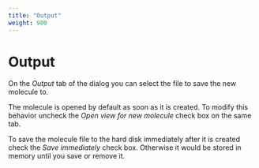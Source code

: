 ```yaml
---
title: "Output"
weight: 900
---
```



# Output

On the _Output_ tab of the dialog you can select the file to save the new molecule to.

The molecule is opened by default as soon as it is created. To modify this behavior uncheck the _Open view for new molecule_ check box on the same tab.

To save the molecule file to the hard disk immediately after it is created check the _Save immediately_ check box. Otherwise it would be stored in memory until you save or remove it.
